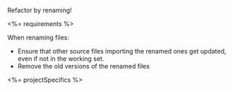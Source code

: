 Refactor by renaming!

<%= requirements %>

When renaming files:
- Ensure that other source files importing the renamed ones get updated, even if not in the working set.
- Remove the old versions of the renamed files

<%= projectSpecifics %>